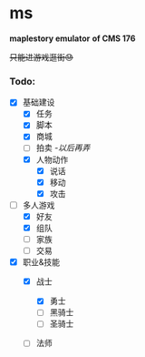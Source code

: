# ms

**maplestory emulator** 
**of CMS 176**

~~只能进游戏逛街😓~~

### Todo:

- [x] 基础建设
  - [x] 任务
  - [x] 脚本
  - [x] 商城
  - [ ] 拍卖 *-以后再弄*
  - [x] 人物动作
    - [x] 说话
    - [x] 移动
    - [x] 攻击
- [ ] 多人游戏
  - [x] 好友
  - [x] 组队
  - [ ] 家族
  - [ ] 交易
- [x] 职业&技能
  - [x] 战士
    - [x] 勇士
    - [ ] 黑骑士
    - [ ] 圣骑士
  - [ ] 法师









